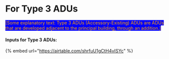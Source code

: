 # For Type 3 ADUs

<mark style="color:orange;background-color:blue;">\[Some explanatory text: Type 3 ADUs (Accessory-Existing) ADUs are ADUs that are developed adjacent to the principal building, through an addition.]</mark>

#### Inputs for Type 3 ADUs:

{% embed url="https://airtable.com/shrfuU1gCtH4vISYc" %}
